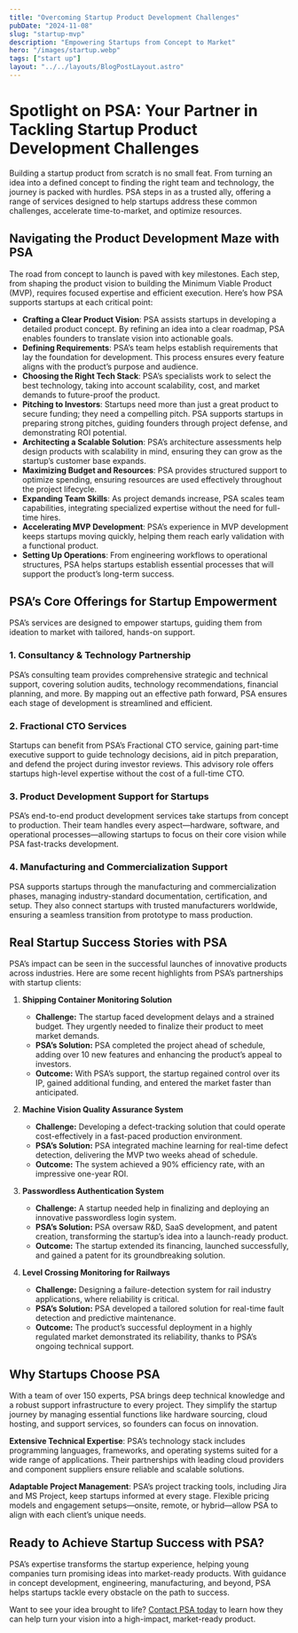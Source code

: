 ```yaml
---
title: "Overcoming Startup Product Development Challenges"
pubDate: "2024-11-08"
slug: "startup-mvp"
description: "Empowering Startups from Concept to Market"
hero: "/images/startup.webp"
tags: ["start up"]
layout: "../../layouts/BlogPostLayout.astro"
---
```


# Spotlight on PSA: Your Partner in Tackling Startup Product Development Challenges

Building a startup product from scratch is no small feat. From turning an idea into a defined concept to finding the right team and technology, the journey is packed with hurdles. PSA steps in as a trusted ally, offering a range of services designed to help startups address these common challenges, accelerate time-to-market, and optimize resources.

## Navigating the Product Development Maze with PSA

The road from concept to launch is paved with key milestones. Each step, from shaping the product vision to building the Minimum Viable Product (MVP), requires focused expertise and efficient execution. Here’s how PSA supports startups at each critical point:

- **Crafting a Clear Product Vision**: PSA assists startups in developing a detailed product concept. By refining an idea into a clear roadmap, PSA enables founders to translate vision into actionable goals.
- **Defining Requirements**: PSA’s team helps establish requirements that lay the foundation for development. This process ensures every feature aligns with the product’s purpose and audience.
- **Choosing the Right Tech Stack**: PSA’s specialists work to select the best technology, taking into account scalability, cost, and market demands to future-proof the product.
- **Pitching to Investors**: Startups need more than just a great product to secure funding; they need a compelling pitch. PSA supports startups in preparing strong pitches, guiding founders through project defense, and demonstrating ROI potential.
- **Architecting a Scalable Solution**: PSA’s architecture assessments help design products with scalability in mind, ensuring they can grow as the startup’s customer base expands.
- **Maximizing Budget and Resources**: PSA provides structured support to optimize spending, ensuring resources are used effectively throughout the project lifecycle.
- **Expanding Team Skills**: As project demands increase, PSA scales team capabilities, integrating specialized expertise without the need for full-time hires.
- **Accelerating MVP Development**: PSA’s experience in MVP development keeps startups moving quickly, helping them reach early validation with a functional product.
- **Setting Up Operations**: From engineering workflows to operational structures, PSA helps startups establish essential processes that will support the product’s long-term success.

## PSA’s Core Offerings for Startup Empowerment

PSA’s services are designed to empower startups, guiding them from ideation to market with tailored, hands-on support.

### 1. Consultancy & Technology Partnership
PSA’s consulting team provides comprehensive strategic and technical support, covering solution audits, technology recommendations, financial planning, and more. By mapping out an effective path forward, PSA ensures each stage of development is streamlined and efficient.

### 2. Fractional CTO Services
Startups can benefit from PSA’s Fractional CTO service, gaining part-time executive support to guide technology decisions, aid in pitch preparation, and defend the project during investor reviews. This advisory role offers startups high-level expertise without the cost of a full-time CTO.

### 3. Product Development Support for Startups
PSA’s end-to-end product development services take startups from concept to production. Their team handles every aspect—hardware, software, and operational processes—allowing startups to focus on their core vision while PSA fast-tracks development.

### 4. Manufacturing and Commercialization Support
PSA supports startups through the manufacturing and commercialization phases, managing industry-standard documentation, certification, and setup. They also connect startups with trusted manufacturers worldwide, ensuring a seamless transition from prototype to mass production.

## Real Startup Success Stories with PSA

PSA’s impact can be seen in the successful launches of innovative products across industries. Here are some recent highlights from PSA’s partnerships with startup clients:

1. **Shipping Container Monitoring Solution**
   - **Challenge:** The startup faced development delays and a strained budget. They urgently needed to finalize their product to meet market demands.
   - **PSA’s Solution:** PSA completed the project ahead of schedule, adding over 10 new features and enhancing the product’s appeal to investors.
   - **Outcome:** With PSA’s support, the startup regained control over its IP, gained additional funding, and entered the market faster than anticipated.

2. **Machine Vision Quality Assurance System**
   - **Challenge:** Developing a defect-tracking solution that could operate cost-effectively in a fast-paced production environment.
   - **PSA’s Solution:** PSA integrated machine learning for real-time defect detection, delivering the MVP two weeks ahead of schedule.
   - **Outcome:** The system achieved a 90% efficiency rate, with an impressive one-year ROI.

3. **Passwordless Authentication System**
   - **Challenge:** A startup needed help in finalizing and deploying an innovative passwordless login system.
   - **PSA’s Solution:** PSA oversaw R&D, SaaS development, and patent creation, transforming the startup’s idea into a launch-ready product.
   - **Outcome:** The startup extended its financing, launched successfully, and gained a patent for its groundbreaking solution.

4. **Level Crossing Monitoring for Railways**
   - **Challenge:** Designing a failure-detection system for rail industry applications, where reliability is critical.
   - **PSA’s Solution:** PSA developed a tailored solution for real-time fault detection and predictive maintenance.
   - **Outcome:** The product’s successful deployment in a highly regulated market demonstrated its reliability, thanks to PSA’s ongoing technical support.

## Why Startups Choose PSA

With a team of over 150 experts, PSA brings deep technical knowledge and a robust support infrastructure to every project. They simplify the startup journey by managing essential functions like hardware sourcing, cloud hosting, and support services, so founders can focus on innovation.

**Extensive Technical Expertise**: PSA’s technology stack includes programming languages, frameworks, and operating systems suited for a wide range of applications. Their partnerships with leading cloud providers and component suppliers ensure reliable and scalable solutions.

**Adaptable Project Management**: PSA’s project tracking tools, including Jira and MS Project, keep startups informed at every stage. Flexible pricing models and engagement setups—onsite, remote, or hybrid—allow PSA to align with each client’s unique needs.

## Ready to Achieve Startup Success with PSA?

PSA’s expertise transforms the startup experience, helping young companies turn promising ideas into market-ready products. With guidance in concept development, engineering, manufacturing, and beyond, PSA helps startups tackle every obstacle on the path to success.

Want to see your idea brought to life? [Contact PSA today](https://www.psa.inc/scalability-as-a-service/startup-product-development/) to learn how they can help turn your vision into a high-impact, market-ready product.

